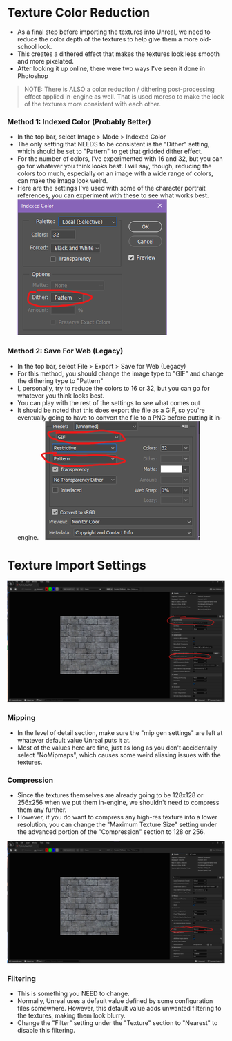 # Texture Color Reduction

- As a final step before importing the textures into Unreal, we need to reduce the color depth of the textures to help give them a more old-school look.
- This creates a dithered effect that makes the textures look less smooth and more pixelated.
- After looking it up online, there were two ways I've seen it done in Photoshop

> NOTE: There is ALSO a color reduction / dithering post-processing effect applied in-engine as well. That is used moreso to make the look of the textures more consistent with each other.

### Method 1: Indexed Color (Probably Better)
- In the top bar, select Image > Mode > Indexed Color
- The only setting that NEEDS to be consistent is the "Dither" setting, which should be set to "Pattern" to get that gridded dither effect.
- For the number of colors, I've experimented with 16 and 32, but you can go for whatever you think looks best. I will say, though, reducing the colors too much, especially on an image with a wide range of colors, can make the image look weird.
- Here are the settings I've used with some of the character portrait references, you can experiment with these to see what works best.
![](<../../../_Meta/Attachments/Pasted image 20250518160608.png>)

### Method 2: Save For Web (Legacy)
- In the top bar, select File > Export > Save for Web (Legacy)
- For this method, you should change the image type to "GIF" and change the dithering type to "Pattern"
- I, personally, try to reduce the colors to 16 or 32, but you can go for whatever you think looks best.
- You can play with the rest of the settings to see what comes out
- It should be noted that this does export the file as a GIF, so you're eventually going to have to convert the file to a PNG before putting it in-engine.
![](<../../../_Meta/Attachments/Pasted image 20250518161727.png>)
# Texture Import Settings
![](<../../../_Meta/Attachments/Pasted image 20250518154551.png>)

### Mipping
- In the level of detail section, make sure the "mip gen settings" are left at whatever default value Unreal puts it at.
- Most of the values here are fine, just as long as you don't accidentally select "NoMipmaps", which causes some weird aliasing issues with the textures.

### Compression
- Since the textures themselves are already going to be 128x128 or 256x256 when we put them in-engine, we shouldn't need to compress them any further.
- However, if you do want to compress any high-res texture into a lower resolution, you can change the "Maximum Texture Size" setting under the advanced portion of the "Compression" section to 128 or 256.

![](<../../../_Meta/Attachments/Pasted image 20250518155031.png>)

### Filtering
- This is something you NEED to change.
- Normally, Unreal uses a default value defined by some configuration files somewhere. However, this default value adds unwanted filtering to the textures, making them look blurry.
- Change the "Filter" setting under the "Texture" section to "Nearest" to disable this filtering.
